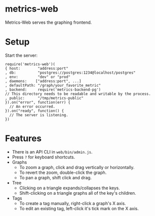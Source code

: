 # metrics-web

Metrics-Web serves the graphing frontend.

# Setup

Start the server:

    require('metrics-web')(
    { host:        "address:port"
    , db:          "postgres://postgres:1234@localhost/postgres"
    , env:         "dev" or "prod"
    , daemons:    ["address:port", ...]
    , defaultPath: "/graph/your_favorite_metric"
    , backend:     require('metrics-backend-pg')
    // This directory needs to be readable and writable by the process.
    , public:      "/tmp/metrics-public"
    }).on("error", function(err) {
      // An error occurred.
    }).on("ready", function() {
      // The server is listening.
    })

# Features

  * There is an API CLI in `web/bin/admin.js`.
  * Press `?` for keyboard shortcuts.
  * Graphs
    * To zoom a graph, click and drag vertically or horizontally.
    * To revert the zoom, double-click the graph.
    * To pan a graph, shift click and drag.
  * Tree
    * Clicking on a triangle expands/collapses the keys.
    * Shift-clicking on a triangle graphs all of the key's children.
  * Tags
    * To create a tag manually, right-click a graph's X axis.
    * To edit an existing tag, left-click it's tick mark on the X axis.

